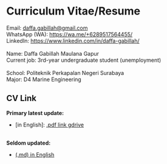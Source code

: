 # Curriculum Vitae/Resume
Email: daffa.gabillah@gmail.com<br>
WhatsApp (WA): https://wa.me/+6289517564455/<br>
LinkedIn: https://www.linkedin.com/in/daffa-gabillah/<br>
<br>
Name: Daffa Gabillah Maulana Gapur<br>
Current job: 3rd-year undergraduate student (unemployment)<br>
<br>
School: Politeknik Perkapalan Negeri Surabaya<br>
Major: D4 Marine Engineering<br>

## CV Link
**Primary latest update:**<br>
- [in English]: [.pdf link gdrive](https://drive.google.com/file/d/1EZcMvetopIgQX7wO7755EGiF10mpCeED/view?usp=sharing)
<br><br>

**Seldom updated:**<br>
- [(.md) in English](https://github.com/gabillah/CV/blob/main/(.md)%20Gabillah%20-%20CV%20-%20English%20-%20General.md#curriculum-vitae)
